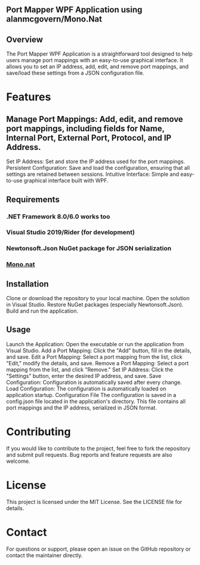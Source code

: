 ## Port Mapper WPF Application using alanmcgovern/Mono.Nat
## Overview
The Port Mapper WPF Application is a straightforward tool designed to help users manage port mappings with an easy-to-use graphical interface. It allows you to set an IP address, add, edit, and remove port mappings, and save/load these settings from a JSON configuration file.

# Features
## Manage Port Mappings: Add, edit, and remove port mappings, including fields for Name, Internal Port, External Port, Protocol, and IP Address.
Set IP Address: Set and store the IP address used for the port mappings.
Persistent Configuration: Save and load the configuration, ensuring that all settings are retained between sessions.
Intuitive Interface: Simple and easy-to-use graphical interface built with WPF.
## Requirements
### .NET Framework 8.0/6.0 works too
### Visual Studio 2019/Rider (for development)
### Newtonsoft.Json NuGet package for JSON serialization 
### [Mono.nat]("https://github.com/alanmcgovern/Mono.Nat")
## Installation
Clone or download the repository to your local machine.
Open the solution in Visual Studio.
Restore NuGet packages (especially Newtonsoft.Json).
Build and run the application.
## Usage
Launch the Application: Open the executable or run the application from Visual Studio.
Add a Port Mapping: Click the "Add" button, fill in the details, and save.
Edit a Port Mapping: Select a port mapping from the list, click "Edit," modify the details, and save.
Remove a Port Mapping: Select a port mapping from the list, and click "Remove."
Set IP Address: Click the "Settings" button, enter the desired IP address, and save.
Save Configuration: Configuration is automatically saved after every change.
Load Configuration: The configuration is automatically loaded on application startup.
Configuration File
The configuration is saved in a config.json file located in the application's directory. This file contains all port mappings and the IP address, serialized in JSON format.

# Contributing
If you would like to contribute to the project, feel free to fork the repository and submit pull requests. Bug reports and feature requests are also welcome.

# License
This project is licensed under the MIT License. See the LICENSE file for details.

# Contact
For questions or support, please open an issue on the GitHub repository or contact the maintainer directly.


